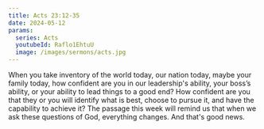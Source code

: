 ```yaml
---
title: Acts 23:12-35
date: 2024-05-12
params:
  series: Acts
  youtubeId: Raflo1EhtuU
  image: /images/sermons/acts.jpg
---
```


When you take inventory of the world today, our nation today, maybe your family today, how confident are you in our leadership's ability, your boss’s ability, or your ability to lead things to a good end? How confident are you that they or you will identify what is best, choose to pursue it, and have the capability to achieve it? The passage this week will remind us that when we ask these questions of God, everything changes. And that's good news.
